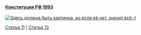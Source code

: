 #### [Конституция РФ 1993](https://lalawland.github.io/eurasia/russia/const)

[![Здесь должна быть картинка, но если её нет, значит всё :(](https://sun9-west.userapi.com/sun9-50/s/v1/ig2/u0ymSu3W3ytGYxBbHJOukR7BZGJwuTdnEdkDZYleD3gE4ile944xK7hCTDp1MHgkr_cnqRUjn3vyFdBPi5KIgWx7.jpg?size=1280x720&quality=95&type=album)](https://sun9-west.userapi.com/sun9-50/s/v1/ig2/u0ymSu3W3ytGYxBbHJOukR7BZGJwuTdnEdkDZYleD3gE4ile944xK7hCTDp1MHgkr_cnqRUjn3vyFdBPi5KIgWx7.jpg?size=1280x720&quality=95&type=album)

[Статья 11](https://lalawland.github.io/eurasia/russia/const/art11) | [Статья 13](https://lalawland.github.io/eurasia/russia/const/art13)
